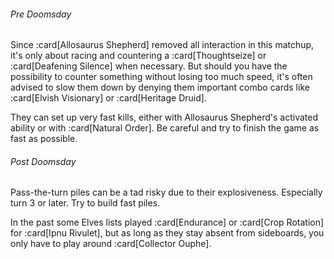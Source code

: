 ###### Pre Doomsday

Since :card[Allosaurus Shepherd] removed all interaction in this matchup, it's
only about racing and countering a :card[Thoughtseize] or :card[Deafening
Silence] when necessary. But should you have the possibility to counter something
without losing too much speed, it's often advised to slow them down by denying
them important combo cards like :card[Elvish Visionary] or :card[Heritage
Druid].

They can set up very fast kills, either with Allosaurus Shepherd's activated
ability or with :card[Natural Order]. Be careful and try to finish the game as
fast as possible.

###### Post Doomsday

Pass-the-turn piles can be a tad risky due to their explosiveness. Especially
turn 3 or later. Try to build fast piles.

In the past some Elves lists played :card[Endurance] or :card[Crop Rotation] for
:card[Ipnu Rivulet], but as long as they stay absent from sideboards, you only
have to play around :card[Collector Ouphe].
